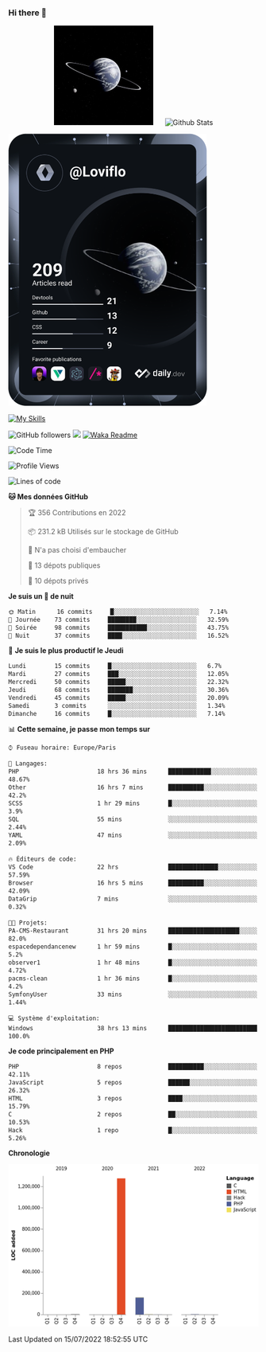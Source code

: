 ### Hi there 👋

<p align="center">
  <img src="https://github.com/Loviflo/Loviflo/blob/main/img/portrait.jpg" alt="Loviflo" height="200" style="margin-right: 20px"/>
  <img src="https://github-readme-stats.vercel.app/api?username=Loviflo&show_icons=true&theme=graywhite" alt="Github Stats" />
</p>

<a href="https://app.daily.dev/loviflo"><img src="https://github.com/loviflo/loviflo/blob/main/devcard.svg" width="400" alt="Loviflo's Dev Card"/></a>


[![My Skills](https://skillicons.dev/icons?i=php,laravel,symfony,mysql,js,ts,html,css,sass,angular,docker,webpack,vscode,figma,git,github,gitlab)](https://skillicons.dev)


![GitHub followers](https://img.shields.io/github/followers/Loviflo?label=Follow&style=social)
![](https://visitor-badge.glitch.me/badge?page_id=Loviflo.Loviflo)
[![Waka Readme](https://github.com/Loviflo/Loviflo/actions/workflows/update-stats.yml/badge.svg)](https://github.com/Loviflo/Loviflo/actions/workflows/update-stats.yml)

<!--START_SECTION:waka-->
![Code Time](http://img.shields.io/badge/Code%20Time-0%20secs-blue)

![Profile Views](http://img.shields.io/badge/Vues%20du%20profil-1-blue)

![Lines of code](https://img.shields.io/badge/Depuis%20Hello%20World%2C%20j%27ai%20%C3%A9crit-1%20Million%20Lignes%20de%20code-blue)

**🐱 Mes données GitHub** 

> 🏆 356 Contributions en 2022
 > 
> 📦 231.2 kB Utilisés sur le stockage de GitHub 
 > 
> 🚫 N'a pas choisi d'embaucher
 > 
> 📜 13 dépots publiques 
 > 
> 🔑 10 dépots privés  
 > 
**Je suis un 🦉 de nuit** 

```text
🌞 Matin      16 commits     █░░░░░░░░░░░░░░░░░░░░░░░░   7.14% 
🌆 Journée    73 commits     ████████░░░░░░░░░░░░░░░░░   32.59% 
🌃 Soirée     98 commits     ███████████░░░░░░░░░░░░░░   43.75% 
🌙 Nuit       37 commits     ████░░░░░░░░░░░░░░░░░░░░░   16.52%

```
📅 **Je suis le plus productif le Jeudi** 

```text
Lundi        15 commits     █░░░░░░░░░░░░░░░░░░░░░░░░   6.7% 
Mardi        27 commits     ███░░░░░░░░░░░░░░░░░░░░░░   12.05% 
Mercredi     50 commits     █████░░░░░░░░░░░░░░░░░░░░   22.32% 
Jeudi        68 commits     ███████░░░░░░░░░░░░░░░░░░   30.36% 
Vendredi     45 commits     █████░░░░░░░░░░░░░░░░░░░░   20.09% 
Samedi       3 commits      ░░░░░░░░░░░░░░░░░░░░░░░░░   1.34% 
Dimanche     16 commits     █░░░░░░░░░░░░░░░░░░░░░░░░   7.14%

```


📊 **Cette semaine, je passe mon temps sur** 

```text
⌚︎ Fuseau horaire: Europe/Paris

💬 Langages: 
PHP                      18 hrs 36 mins      ████████████░░░░░░░░░░░░░   48.67% 
Other                    16 hrs 7 mins       ██████████░░░░░░░░░░░░░░░   42.2% 
SCSS                     1 hr 29 mins        █░░░░░░░░░░░░░░░░░░░░░░░░   3.9% 
SQL                      55 mins             ░░░░░░░░░░░░░░░░░░░░░░░░░   2.44% 
YAML                     47 mins             ░░░░░░░░░░░░░░░░░░░░░░░░░   2.09%

🔥 Éditeurs de code: 
VS Code                  22 hrs              ██████████████░░░░░░░░░░░   57.59% 
Browser                  16 hrs 5 mins       ██████████░░░░░░░░░░░░░░░   42.09% 
DataGrip                 7 mins              ░░░░░░░░░░░░░░░░░░░░░░░░░   0.32%

🐱‍💻 Projets: 
PA-CMS-Restaurant        31 hrs 20 mins      ████████████████████░░░░░   82.0% 
espacedependancenew      1 hr 59 mins        █░░░░░░░░░░░░░░░░░░░░░░░░   5.2% 
observer1                1 hr 48 mins        █░░░░░░░░░░░░░░░░░░░░░░░░   4.72% 
pacms-clean              1 hr 36 mins        █░░░░░░░░░░░░░░░░░░░░░░░░   4.2% 
SymfonyUser              33 mins             ░░░░░░░░░░░░░░░░░░░░░░░░░   1.44%

💻 Système d'exploitation: 
Windows                  38 hrs 13 mins      █████████████████████████   100.0%

```

**Je code principalement en PHP** 

```text
PHP                      8 repos             ██████████░░░░░░░░░░░░░░░   42.11% 
JavaScript               5 repos             ██████░░░░░░░░░░░░░░░░░░░   26.32% 
HTML                     3 repos             ████░░░░░░░░░░░░░░░░░░░░░   15.79% 
C                        2 repos             ██░░░░░░░░░░░░░░░░░░░░░░░   10.53% 
Hack                     1 repo              █░░░░░░░░░░░░░░░░░░░░░░░░   5.26%

```


**Chronologie**

![Chart not found](https://raw.githubusercontent.com/Loviflo/Loviflo/main/charts/bar_graph.png) 


 Last Updated on 15/07/2022 18:52:55 UTC
<!--END_SECTION:waka-->

